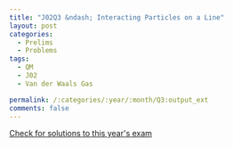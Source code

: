 ```yaml
---
title: "J02Q3 &ndash; Interacting Particles on a Line"
layout: post
categories:
  - Prelims
  - Problems
tags:
  - QM
  - J02
  - Van der Waals Gas

permalink: /:categories/:year/:month/Q3:output_ext
comments: false
---
```

<object data="2002J3Q.pdf" type="application/pdf" width="100%" height="500"></object>
<div class="message"><a href='https://princetonprelim.com/prelim/8/'>Check for solutions to this year's exam</a></div>